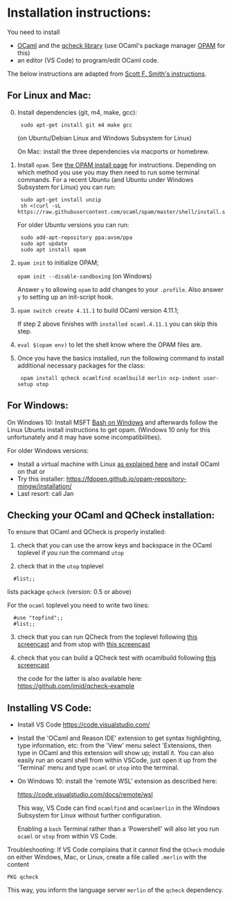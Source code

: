 Installation instructions:
==========================

You need to install
 - [OCaml](https://ocaml.org/) and the [qcheck library](https://github.com/c-cube/qcheck) (use OCaml's package manager [OPAM](https://opam.ocaml.org/) for this)
 - an editor (VS Code) to program/edit OCaml code.

The below instructions are adapted from [Scott F. Smith's instructions](http://pl.cs.jhu.edu/pl/ocaml/).


For Linux and Mac:
------------------

 0. Install dependencies (git, m4, make, gcc):
    ```
     sudo apt-get install git m4 make gcc
    ```
    (on Ubuntu/Debian Linux and Windows Subsystem for Linux)

    On Mac: install the three dependencies via macports or homebrew.

 1. Install `opam`. See [the OPAM install page](https://opam.ocaml.org/doc/Install.html) for
    instructions. Depending on which method you use you may then need to
    run some terminal commands. For a recent Ubuntu (and Ubuntu under Windows Subsystem for Linux) you can run:
    ```
     sudo apt-get install unzip
     sh <(curl -sL https://raw.githubusercontent.com/ocaml/opam/master/shell/install.sh)
    ```
    For older Ubuntu versions you can run:
    ```
     sudo add-apt-repository ppa:avsm/ppa
     sudo apt update
     sudo apt install opam
    ```

 2. `opam init`                   to initialize OPAM;
 
    `opam init --disable-sandboxing`    (on Windows)

    Answer `y` to allowing `opam` to add changes to your `.profile`.
    Also answer `y` to setting up an init-script hook.

 3. `opam switch create 4.11.1`       to build OCaml version 4.11.1;

    If step 2 above finishes with `installed ocaml.4.11.1` you can skip this step.

 4. `eval $(opam env)`        to let the shell know where the OPAM files are.

 5. Once you have the basics installed, run the following command to
    install additional necessary packages for the class: 

    ```
     opam install qcheck ocamlfind ocamlbuild merlin ocp-indent user-setup utop
    ```


For Windows:
------------

On Windows 10:
  Install  MSFT [Bash on Windows](https://docs.microsoft.com/en-us/windows/wsl/about)
  and afterwards follow the Linux Ubuntu install instructions to get opam.
  (Windows 10 only for this unfortunately and it may have some incompatibilities).

For older Windows versions:
  - Install a virtual machine with Linux [as explained here](http://pl.cs.jhu.edu/pl/ocaml/)
    and install OCaml on that or
  - Try this installer: https://fdopen.github.io/opam-repository-mingw/installation/
  - Last resort: call Jan


Checking your OCaml and QCheck installation:
--------------------------------------------

To ensure that OCaml and QCheck is properly installed:

1. check that you can use the arrow keys and backspace in the OCaml
   toplevel if you run the command `utop`

2. check that in the `utop` toplevel
  ```
    #list;;
  ```
   lists package `qcheck` (version: 0.5 or above)

   For the `ocaml` toplevel you need to write two lines:
  ```
    #use "topfind";;
    #list;;
  ```

3. check that you can run QCheck from the toplevel following [this screencast](https://asciinema.org/a/226227)
   and from utop with [this screencast](https://asciinema.org/a/226259)

4. check that you can build a QCheck test with ocamlbuild
   following [this screencast](https://asciinema.org/a/226228)

   the code for the latter is also available here: https://github.com/jmid/qcheck-example



Installing VS Code:
-------------------

- Install VS Code https://code.visualstudio.com/

- Install the 'OCaml and Reason IDE' extension to get syntax
  highlighting, type information, etc: from the 'View' menu select
  'Extensions, then type in OCaml and this extension will show up;
  install it. You can also easily run an ocaml shell from within
  VSCode, just open it up from the 'Terminal' menu and type `ocaml` or
  `utop` into the terminal.

- On Windows 10: install the 'remote WSL' extension as described here:

    https://code.visualstudio.com/docs/remote/wsl

  This way, VS Code can find `ocamlfind` and `ocamlmerlin` in the
  Windows Subsystem for Linux without further configuration.

  Enabling a `bash` Terminal rather than a 'Powershell' will also let
  you run `ocaml` or `utop` from within VS Code.


Troubleshooting: If VS Code complains that it cannot find the `QCheck`
module on either Windows, Mac, or Linux, create a file called `.merlin`
with the content

```
PKG qcheck
```
This way, you inform the language server `merlin` of the `qcheck` dependency.
